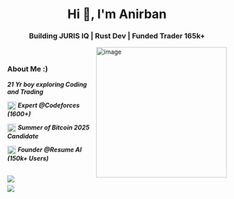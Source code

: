 <h1 align="center">Hi 👋, I'm Anirban</h1>
<h3 align="center">Building JURIS IQ | Rust Dev | Funded Trader 165k+</h3>

<img align="right" width="300" height="300" alt="image" src="https://github.com/user-attachments/assets/90817003-6a1a-4f5c-87ce-336feed78fcb" />

</br>

### About Me  :)

***21 Yr boy exploring Coding and Trading*** 

<img src="https://cdn.iconscout.com/icon/free/png-256/free-codeforces-3521352-2944796.png" width="20" height="20" align="center" /> ***Expert @Codeforces (1600+)***  

<img src="https://upload.wikimedia.org/wikipedia/commons/4/46/Bitcoin.svg" width="20" height="20" align="center" /> ***Summer of Bitcoin 2025 Candidate***  

<img src="https://cdn-icons-png.flaticon.com/512/2991/2991108.png" width="20" height="20" align="center" /> ***Founder @Resume AI (150k+ Users)***  

</br>

<div align="start" style="display: flex; flex-direction: column; gap: 6px;">

  <img src="https://img.shields.io/badge/Codeforces-Expert%20(1600%2B)-1f75fe?style=for-the-badge&logo=codeforces&logoColor=white" />

  <img src="https://img.shields.io/badge/Summer%20of%20Bitcoin-2025%20Candidate-F7931A?style=for-the-badge&logo=bitcoin&logoColor=white" />

</div>

